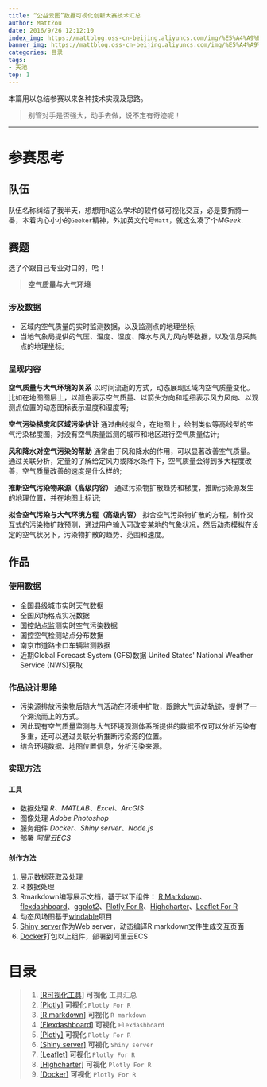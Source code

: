 ```yaml
---
title: “公益云图”数据可视化创新大赛技术汇总
author: MattZou
date: 2016/9/26 12:12:10 
index_img: https://mattblog.oss-cn-beijing.aliyuncs.com/img/%E5%A4%A9%E6%B1%A0.JPG
banner_img: https://mattblog.oss-cn-beijing.aliyuncs.com/img/%E5%A4%A9%E6%B1%A0.JPG
categories: 目录
tags: 
- 天池
top: 1
---
```

本篇用以总结参赛以来各种技术实现及思路。

> 别管对手是否强大，动手去做，说不定有奇迹呢！

<!-- more -->

----------

# 参赛思考
## 队伍
队伍名称纠结了我半天，想想用`R`这么学术的软件做可视化交互，必是要折腾一番，本着内心小小的`Geeker`精神，外加英文代号`Matt`，就这么凑了个*MGeek*.

## 赛题 
选了个跟自己专业对口的，哈！

>**空气质量与大气环境**

### 涉及数据
- 区域内空气质量的实时监测数据，以及监测点的地理坐标;
- 当地气象局提供的气压、温度、湿度、降水与风力风向等数据，以及信息采集点的地理坐标;

### 呈现内容
**空气质量与大气环境的关系**
    以时间流逝的方式，动态展现区域内空气质量变化。比如在地图图层上，以颜色表示空气质量、以箭头方向和粗细表示风力风向、以观测点位置的动态图标表示温度和湿度等;
    
**空气污染梯度和区域污染估计**
    通过曲线拟合，在地图上，绘制类似等高线型的空气污染梯度图，对没有空气质量监测的城市和地区进行空气质量估计;

**风和降水对空气污染的帮助**
    通常由于风和降水的作用，可以显著改善空气质量。通过关联分析，定量的了解给定风力或降水条件下，空气质量会得到多大程度改善，空气质量改善的速度是什么样的;

**推断空气污染物来源（高级内容）**
    通过污染物扩散趋势和梯度，推断污染源发生的地理位置，并在地图上标识;

**拟合空气污染与大气环境方程（高级内容）**
    拟合空气污染物扩散的方程，制作交互式的污染物扩散预测，通过用户输入可改变某地的气象状况，然后动态模拟在设定的空气状况下，污染物扩散的趋势、范围和速度。

## 作品
### 使用数据
- 全国县级城市实时天气数据
- 全国风场格点实况数据
- 国控站点监测实时空气污染数据
- 国控空气检测站点分布数据
- 南京市道路卡口车辆监测数据
- 近期Global Forecast System (GFS)数据 United States' National Weather Service (NWS)获取

### 作品设计思路
- 污染源排放污染物后随大气活动在环境中扩散，跟踪大气运动轨迹，提供了一个溯流而上的方式。
- 因此现有空气质量监测与大气环境观测体系所提供的数据不仅可以分析污染有多重，还可以通过关联分析推断污染源的位置。
- 结合环境数据、地图位置信息，分析污染来源。

### 实现方法
#### 工具
- 数据处理
    *R、MATLAB、Excel、ArcGIS*
- 图像处理
    *Adobe Photoshop*
- 服务组件
    *Docker、Shiny server、Node.js*
- 部署
	*阿里云ECS*

#### 创作方法
1. 展示数据获取及处理
1. R 数据处理
1. Rmarkdown编写展示文档，基于以下组件：
   [R Markdown](http://rmarkdown.rstudio.com/)、[flexdashboard](http://rmarkdown.rstudio.com/flexdashboard/)、[ggplot2](http://ggplot2.org/)、[Plotly For R](https://plot.ly/r/)、[Highcharter](http://jkunst.com/highcharter/)、[Leaflet For R](http://rstudio.github.io/leaflet/)
1. 动态风场图基于[windable](https://github.com/dannycochran/windable)项目
1. [Shiny server](https://www.rstudio.com/products/shiny/shiny-server/)作为Web server，动态编译R markdown文件生成交互页面
1. [Docker](https://hub.docker.com/r/quantumobject/docker-shiny/)打包以上组件，部署到阿里云ECS


# 目录

> 1.  [[R可视化工具]][1] **可视化** 工具汇总
> 2.  [[Plotly]][2] **可视化** `Plotly For R` 
> 3.  [[R markdown]][2] **可视化** `R markdown` 
> 4.  [[Flexdashboard]][2] **可视化** `Flexdashboard` 
> 5.  [[Plotly]][2] **可视化** `Plotly For R` 
> 6.  [[Shiny server]][2] **可视化** `Shiny server` 
> 7.  [[Leaflet]][2] **可视化** `Plotly For R` 
> 8.  [[Highcharter]][2] **可视化** `Plotly For R` 
> 9.  [[Docker]][2] **可视化** `Plotly For R` 


[1]: http://mattzou.github.io/2016/02/28/ArcGIS_Fishnet_2016-02-28/#
[2]: http://mattzou.github.io/2016/03/03/ArcGIS_%E8%A6%81%E7%B4%A0%E6%98%A0%E5%B0%84_2016-03-03/# 